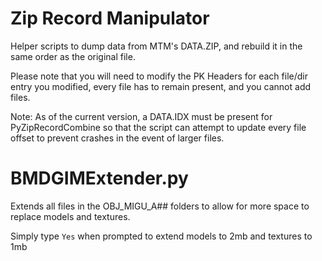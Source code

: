 # Zip Record Manipulator

Helper scripts to dump data from MTM's DATA.ZIP, and rebuild it in the same order as the original file.

Please note that you will need to modify the PK Headers for each file/dir entry you modified, every file has to remain present, and you cannot add files.

Note: As of the current version, a DATA.IDX must be present for PyZipRecordCombine so that the script can attempt to update every file offset to prevent crashes in the event of larger files.

# BMDGIMExtender.py

Extends all files in the OBJ_MIGU_A## folders to allow for more space to replace models and textures.

Simply type `Yes` when prompted to extend models to 2mb and textures to 1mb
